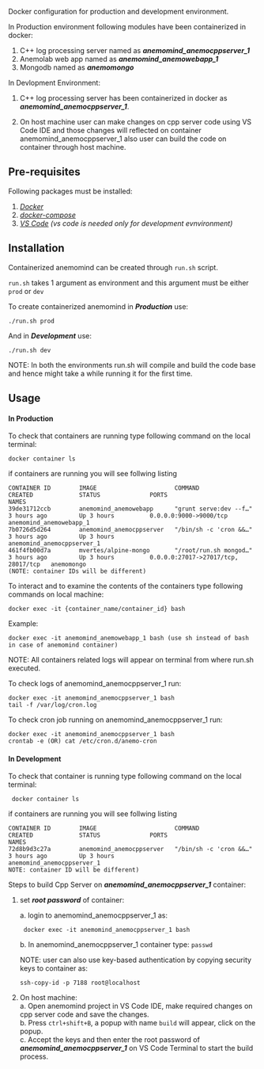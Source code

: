 Docker configuration for production and development environment.

In Production environment following modules have been containerized in docker: 
 
  1. C++ log processing server named as **_anemomind_anemocppserver_1_**  
  2. Anemolab web app named as **_anemomind_anemowebapp_1_**  
  3. Mongodb named as **_anemomongo_**  

In Devlopment Environment:
 
 1. C++ log processing server has been containerized in docker as **_anemomind_anemocppserver_1_**.
 
 2. On host machine user can make changes on cpp server code using VS Code IDE and those changes will reflected on container anemomind_anemocppserver_1 also user can build the code on container through host machine.
 

## Pre-requisites

Following packages must be installed:

1. _[Docker](https://docs.docker.com/install/)_
2. _[docker-compose](https://docs.docker.com/compose/install/)_
3. _[VS Code](https://code.visualstudio.com/download) (vs code is needed only for development evnvironment)_  


## Installation

 Containerized anemomind can be created through ```run.sh``` script.

 ```run.sh``` takes 1 argument as environment and this argument must be either ```prod``` or ```dev```
 
 To create containerized anemomind in **_Production_** use:
  ```
  ./run.sh prod
  ```
 And in **_Development_** use:
 ```
 ./run.sh dev
 ``` 

NOTE: In both the environments run.sh will compile and build the code base and hence might take a while running it for the first time.

## Usage

#### In Production

To check that containers are running type following command on the local terminal:  
```
docker container ls 
```   
if containers are running you will see follwing listing  

```
CONTAINER ID        IMAGE                      COMMAND                  CREATED             STATUS              PORTS                                 NAMES  
39de31712ccb        anemomind_anemowebapp      "grunt serve:dev --f…"   3 hours ago         Up 3 hours          0.0.0.0:9000->9000/tcp                anemomind_anemowebapp_1
7b0726d5d264        anemomind_anemocppserver   "/bin/sh -c 'cron &&…"   3 hours ago         Up 3 hours                                                anemomind_anemocppserver_1
461f4fb00d7a        mvertes/alpine-mongo       "/root/run.sh mongod…"   3 hours ago         Up 3 hours          0.0.0.0:27017->27017/tcp, 28017/tcp   anemomongo  
(NOTE: container IDs will be different)
```
To interact and to examine the contents of the containers type following commands on local machine:  

 ```
 docker exec -it {container_name/container_id} bash 
 ``` 
Example: 
 ```
 docker exec -it anemomind_anemowebapp_1 bash (use sh instead of bash in case of anemomind container)
 ``` 

   NOTE: All containers related logs will appear on terminal from where run.sh executed.

   To check logs of anemomind_anemocppserver_1 run:
   ```
   docker exec -it anemomind_anemocppserver_1 bash
   tail -f /var/log/cron.log
   ```
   To check cron job running on anemomind_anemocppserver_1 run:
   ```
   docker exec -it anemomind_anemocppserver_1 bash
   crontab -e (OR) cat /etc/cron.d/anemo-cron
   ```

#### In Development

 To check that container is running type following command on the local terminal:  
 ```
  docker container ls 
 ```   
 if containers are running you will see follwing listing
 ```
 CONTAINER ID        IMAGE                      COMMAND                  CREATED             STATUS              PORTS                                 NAMES  
 72d8b9d3c27a        anemomind_anemocppserver   "/bin/sh -c 'cron &&…"   3 hours ago         Up 3 hours                                                anemomind_anemocppserver_1
 NOTE: container ID will be different)
 ```
Steps to build Cpp Server on **_anemomind_anemocppserver_1_** container:

1. set **_root password_** of container:
   
   a. login to anemomind_anemocppserver_1 as:
   ```
    docker exec -it anemomind_anemocppserver_1 bash
   ```
   b. In anemomind_anemocppserver_1 container type: ```passwd```  

   NOTE: user can also use key-based authentication by copying security keys to container as:  

   ```
   ssh-copy-id -p 7188 root@localhost
   ```


2. On host machine:  
   a. Open anemomind project in VS Code IDE, make required changes on cpp server code and save the changes.  
   b. Press ```ctrl+shift+B```, a popup with name ```build``` will appear, click on the popup.  
   c. Accept the keys and then enter the root password of **_anemomind_anemocppserver_1_** on VS Code Terminal to start the build process.  


